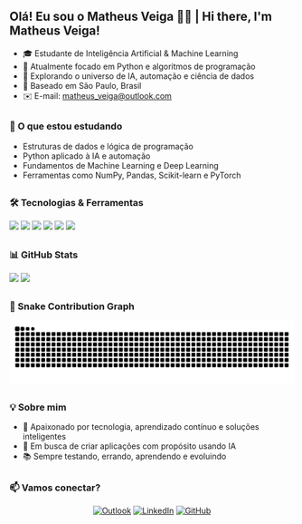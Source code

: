 ## Olá! Eu sou o Matheus Veiga 👨‍💻 | Hi there, I'm Matheus Veiga!

- 🎓 Estudante de Inteligência Artificial & Machine Learning  
- 🐍 Atualmente focado em Python e algoritmos de programação  
- 🚀 Explorando o universo de IA, automação e ciência de dados  
- 📍 Baseado em São Paulo, Brasil  
- ✉️ E-mail: matheus_veiga@outlook.com

##

### 🧠 O que estou estudando

- Estruturas de dados e lógica de programação  
- Python aplicado à IA e automação  
- Fundamentos de Machine Learning e Deep Learning  
- Ferramentas como NumPy, Pandas, Scikit-learn e PyTorch  

##

### 🛠️ Tecnologias & Ferramentas

<div align="left">
  
  <img src="https://img.shields.io/badge/Python-3776AB?style=for-the-badge&logo=python&logoColor=white"/>
  <img src="https://img.shields.io/badge/Jupyter-F37626?style=for-the-badge&logo=jupyter&logoColor=white"/>
  <img src="https://img.shields.io/badge/VS%20Code-007ACC?style=for-the-badge&logo=visual-studio-code&logoColor=white"/>
  <img src="https://img.shields.io/badge/Git-F05032?style=for-the-badge&logo=git&logoColor=white"/>
  <img src="https://img.shields.io/badge/Linux-FCC624?style=for-the-badge&logo=linux&logoColor=black"/>
  <img src="https://img.shields.io/badge/Markdown-000000?style=for-the-badge&logo=markdown&logoColor=white"/>

</div>

##

### 📊 GitHub Stats

<div align="left">
  <img height="145" src="https://github-readme-stats.vercel.app/api?username=devmathveiga&show_icons=true&theme=tokyonight&hide_border=true" />
  <img height="145" src="https://github-readme-stats.vercel.app/api/top-langs/?username=devmathveiga&layout=compact&theme=tokyonight&hide_border=true" />
</div>

##
  

### 🐍 Snake Contribution Graph

<div align="left">
  <img src="https://raw.githubusercontent.com/devmathveiga/devmathveiga/output/snake.svg" alt="Snake animation" />
</div>

##

### 💡 Sobre mim

- 🧠 Apaixonado por tecnologia, aprendizado contínuo e soluções inteligentes  
- 🤖 Em busca de criar aplicações com propósito usando IA  
- 📚 Sempre testando, errando, aprendendo e evoluindo  

##

### 📫 Vamos conectar?

<div align="center">
  <a href="mailto:matheus_veiga@outlook.com"><img src="https://img.shields.io/badge/Outlook-0078D4?style=for-the-badge&logo=microsoft-outlook&logoColor=white" alt="Outlook"></a>
  <a href="https://www.linkedin.com/in/matheus-veiga-812b08206/" target="_blank"><img src="https://img.shields.io/badge/LinkedIn-0A66C2?style=for-the-badge&logo=linkedin&logoColor=white" alt="LinkedIn"></a>
  <a href="https://github.com/devmathveiga" target="_blank"><img src="https://img.shields.io/badge/GitHub-181717?style=for-the-badge&logo=github&logoColor=white" alt="GitHub"></a>
</div>

##
